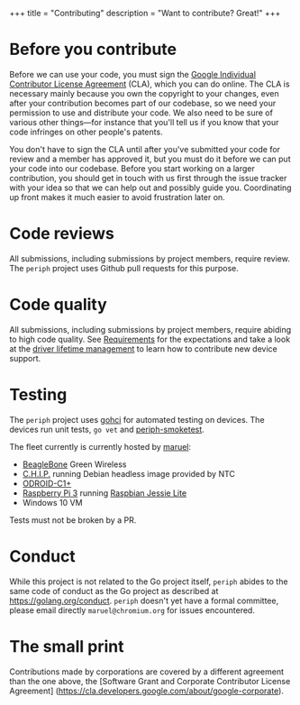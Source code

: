 +++
title = "Contributing"
description = "Want to contribute? Great!"
+++


# Before you contribute

Before we can use your code, you must sign the [Google Individual Contributor
License Agreement](https://cla.developers.google.com/about/google-individual)
(CLA), which you can do online. The CLA is necessary mainly because you own the
copyright to your changes, even after your contribution becomes part of our
codebase, so we need your permission to use and distribute your code. We also
need to be sure of various other things—for instance that you'll tell us if you
know that your code infringes on other people's patents.

You don't have to sign the CLA until after you've submitted your code for review
and a member has approved it, but you must do it before we can put your code
into our codebase.  Before you start working on a larger contribution, you
should get in touch with us first through the issue tracker with your idea so
that we can help out and possibly guide you. Coordinating up front makes it much
easier to avoid frustration later on.


# Code reviews

All submissions, including submissions by project members, require review. The
`periph` project uses Github pull requests for this purpose.


# Code quality

All submissions, including submissions by project members, require abiding to
high code quality. See [Requirements](../#requirements) for the
expectations and take a look at the [driver lifetime
management](../#driver-lifetime-management) to learn how to contribute new
device support.


# Testing

The `periph` project uses [gohci](https://github.com/periph/gohci) for automated
testing on devices. The devices run unit tests, `go vet` and
[periph-smoketest](https://github.com/google/periph/tree/master/cmd/periph-smoketest).

The fleet currently is currently hosted by [maruel](https://github.com/maruel):

- [BeagleBone](/platform/beaglebone/) Green Wireless
- [C.H.I.P.](/platform/chip/) running Debian headless image provided by NTC
- [ODROID-C1+](/platform/odroid-c1/)
- [Raspberry Pi 3](/platform/raspberrypi/) running [Raspbian Jessie
  Lite](https://www.raspberrypi.org/downloads/raspbian/)
- Windows 10 VM

Tests must not be broken by a PR.


# Conduct

While this project is not related to the Go project itself, `periph` abides to
the same code of conduct as the Go project as described at
https://golang.org/conduct. `periph` doesn't yet have a formal committee, please
email directly `maruel@chromium.org` for issues encountered.


# The small print

Contributions made by corporations are covered by a different agreement than
the one above, the [Software Grant and Corporate Contributor License Agreement]
(https://cla.developers.google.com/about/google-corporate).
